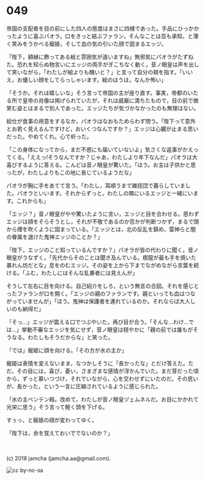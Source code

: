 

# 049

帝国の支配者を目の前にした四人の態度はまさに四様であった。手品にひっかかったように喜ぶパオラ，口をきっと結ぶファラン，そんなことは百も承知，と薄く笑みをうかべる寵姫，そして血の気の引いた顔で固まるエッジ。  

「陛下，額縁に飾ってある絵と雰囲気が違いますね」無邪気にパオラがたずねた。恐れを知らぬ物言いにエッジの両手がぎこちなく動く。音ノ眼皇は声を出して笑いながら，「わたしが絵よりも醜いと？」と言って自分の頬を指す。「いいえ，お優しい顔をしてらっしゃいます。絵のほうは，なんか怖い」  

「そうか。それは嬉しいな」そう言って帝国の主が座り直す。事実，帝都のいたる所で皇帝の肖像は掲げられていたが，それは威厳に満ちたもので，目の前で微笑む姿とはまるで別人であった。エッジたちが気づかなかったのも無理はない。  

給仕が食事の用意をするなか，パオラはなおもためらわず問う。「陛下って意外とお若く見えるんですけど，おいくつなんですか？」エッジは心臓が止まる思いだった。やめてくれ。心で祈った。  

「この身体になってから，まだ不惑にも届いていないよ」気さくな返事がかえってくる。「ええっ!そうなんですか？じゃあ，わたしより年下なんだ」パオラは大喜びするように答える。こんどは音ノ眼皇が驚いた。「ほう。お主は子供かと思ったが，わたしよりもこの地に長じているようだな」  

パオラが胸に手をあてて言う。「わたし，耳順うまで雑技団で暮らしていました。パオラといいます。それからずっと，わたしの隣にいるエッジと一緒にいます。これからも」  

「エッジ？」音ノ眼皇がやや驚いたように言い，エッジと目を合わせる。思わずエッジは顔をそらそうとし，それが不敬であるのか否かが判断つかず，まるで頭から煙を吹くように固まっている。「エッジとは，北の反乱を鎮め，雷神らと闇の眷属を退けた鬼神エッジのことか？」  

「陛下，エッジのこと知っているんですか？」パオラが皆の代わりに聞く。音ノ眼皇がうなずく。「先代からそのことは聞き及んでいる。楔龍が最も手を焼いた暴れん坊だとな」息をのむエッジ。その姿を上から下までながめながら言葉を続ける。「ふむ，わたしにはそんな乱暴者には見えんが」  

そうして左右に目を向ける。自己紹介をしろ，という無言の合図。それを感じとったファランが口を開く。「エッジの親のファランです。親といっても血はつながっていませんが」「ほう。鬼神は保護者を連れているのか。それならば大人しいのも納得だ」  

「そっ…」エッジが震える口でつぶやいた。再び目が合う。「そんな…わけ…では…」挙動不審なエッジを気にせず，音ノ眼皇は穏やかに「親の前では誰もがそうなる。わたしもそうだからな」と笑った。  

「では」寵姫に顔を向ける。「その方が水の主か」  

寵姫は表情を変えないまま，なつかしそうに「長かったな」とだけ答えた。ただ，その目には，喜び，憂い，さまざまな感情が浮かんでいた。まだ芽だった頃から，ずっと慕いつづけ，それでいながら，心を交わせずにいたのだ。その思いが，長かった，という一言に圧縮されているように感じられた。  

「水の主ベンテン殿。改めて，わたしが音ノ眼皇ヅェムネルだ。お目にかかれて光栄に思う」そう言って軽く頭を下げる。  

すぅっ，と寵姫の顔が変わってゆく。  

「陛下は，余を覚えておいででないのか？」  

<br>  
<br>  
(c) 2018 jamcha (jamcha.aa@gmail.com).  

![cc by-nc-sa](https://i.creativecommons.org/l/by-nc-sa/4.0/88x31.png)  

